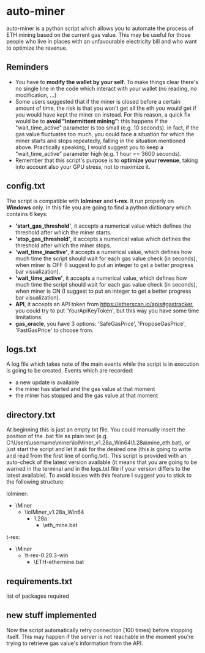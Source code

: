 # **auto-miner**

auto-miner is a python script which allows you to automate the process of ETH mining based on the current gas value. This may be useful for those people who live in places with an unfavourable electricity bill and who want to optimize the revenue.

## Reminders

- You have to **modify the wallet by your self**. To make things clear there's no single line in the code which interact with your wallet (no reading, no modification, ...)
- Some users suggested that if the miner is closed before a certain amount of time, the risk is that you won't get all the eth you would get if you would have kept the miner on instead. For this reason, a quick fix would be to **avoid "intermittent mining"**: this happens if the "wait_time_active" parameter is too small (e.g. 10 seconds). in fact, if the gas value fluctuates too much, you could face a situation for which the miner starts and stops repeatedly, falling in the situation mentioned above. Practically speaking, I would suggest you to keep a "wait_time_active" parameter high (e.g. 1 hour == 3600 seconds).
- Remember that this script's purpose is to **optimize your revenue**, taking into account also your GPU stress, not to maximize it.

## config.txt

The script is compatible with **lolminer** and **t-rex**. It run properly on **Windows** only.
In this file you are going to find a python dictionary which contains 6 keys:

- **'start_gas_threshold'**, it accepts a numerical value which defines the threshold after which the miner starts.
- **'stop_gas_threshold'**, it accepts a numerical value which defines the threshold after which the miner stops.
- **'wait_time_inactive'**, it accepts a numerical value, which defines how much time the script should wait for each gas value check (in seconds), when miner is OFF (I suggest to put an integer to get a better progress bar visualization).
- **'wait_time_active'**, it accepts a numerical value, which defines how much time the script should wait for each gas value check (in seconds), when miner is ON (I suggest to put an integer to get a better progress bar visualization).
- **API**, it accepts an API token from https://etherscan.io/apis#gastracker, you could try to put 'YourApiKeyToken', but this way you have some time limitations.
- **gas_oracle**, you have 3 options: 'SafeGasPrice', 'ProposeGasPrice', 'FastGasPrice' to choose from.

## logs.txt

A log file which takes note of the main events while the script is in execution is going to be created.
Events which are recorded: 
- a new update is available
- the miner has started and the gas value at that moment
- the miner has stopped and the gas value at that moment

## directory.txt

At beginning this is just an empty txt file. You could manually insert the position of the .bat file as plain text (e.g. C:\Users\username\miner\lolMiner_v1.28a_Win64\1.28a\mine_eth.bat), or just start the script and let it ask for the desired one (this is going to write and read from the first line of config.txt).
This script is provided with an auto-check of the latest version available (it means that you are going to be warned in the terminal and in the logs.txt file if your version differs to the latest available).
To avoid issues with this feature I suggest you to stick to the following structure:

lolminer:
- \Miner
    - \lolMiner_v1.28a_Win64
        - 1.28a
            - \eth_mine.bat

t-rex:
- \Miner
    - \t-rex-0.20.3-win
        - \ETH-ethermine.bat

## requirements.txt

list of packages required
 
## new stuff implemented

Now the script automatically retry connection (100 times) before stopping itself. This may happen if the server is not reachable in the moment you're trying to retrieve gas value's information from the API.
